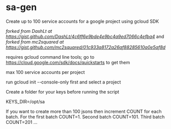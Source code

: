 # sa-gen

Create up to 100 service accounts for a google project using gcloud SDK

_forked from DashLt at https://gist.github.com/DashLt/4c6ff6e9bde4e9bc4a9ed7066c4efba4_ and
_forked from mc2squared at https://gist.github.com/mc2squared/01c933a8172a26af88285610a0e5af8d_


requires gcloud command line tools; go to https://cloud.google.com/sdk/docs/quickstarts to get them

max 100 service accounts per project

run gcloud init --console-only first and select a project

Create a folder for your keys before running the script

KEYS_DIR=/opt/sa

If you want to create more than 100 jsons then increment COUNT for each batch.
For the first batch COUNT=1. Second batch COUNT=101. Third batch COUNT=201 ...
